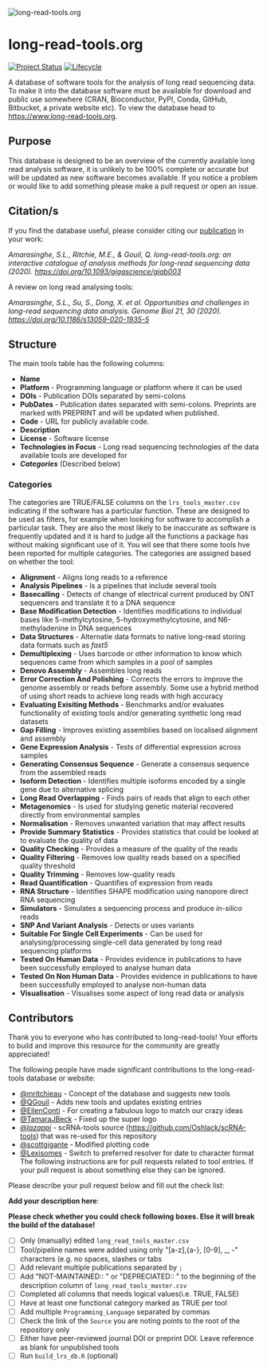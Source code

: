 ![long-read-tools.org](docs/img/Logo.png)

# long-read-tools.org

[![Project Status](http://www.repostatus.org/badges/latest/active.svg)](http://www.repostatus.org/#active)
[![Lifecycle](https://img.shields.io/badge/lifecycle-stable-brightgreen.svg)](https://www.tidyverse.org/lifecycle/#stable)

A database of software tools for the analysis of long read sequencing data. To
make it into the database software must be available for download and public use
somewhere (CRAN, Bioconductor, PyPI, Conda, GitHub, Bitbucket, a private website
etc). To view the database head to https://www.long-read-tools.org.

## Purpose

This database is designed to be an overview of the currently available long read
analysis software, it is unlikely to be 100% complete or accurate but will be
updated as new software becomes available. If you notice a problem or would like
to add something please make a pull request or open an issue.

## Citation/s

If you find the database useful, please consider citing our [publication](https://doi.org/10.1093/gigascience/giab003) in your work:

*Amarasinghe, S.L., Ritchie, M.E., & Gouil, Q. long-read-tools.org: an interactive catalogue of analysis methods for long-read sequencing data (2020). https://doi.org/10.1093/gigascience/giab003*

A review on long read analysing tools:

*Amarasinghe, S.L., Su, S., Dong, X. et al. Opportunities and challenges in long-read sequencing data analysis. Genome Biol 21, 30 (2020). https://doi.org/10.1186/s13059-020-1935-5*

## Structure

The main tools table has the following columns:

* **Name**
* **Platform** - Programming language or platform where it can be used
* **DOIs** - Publication DOIs separated by semi-colons
* **PubDates** - Publication dates separated with semi-colons. Preprints are
  marked with PREPRINT and will be updated when published.
* **Code** - URL for publicly available code.
* **Description**
* **License** - Software license
* **Technologies in Focus** - Long read sequencing technologies of the 
data available tools are developed for 
* ***Categories*** (Described below)

### Categories

The categories are TRUE/FALSE columns on the `lrs_tools_master.csv` indicating if the software has a
particular function. These are designed to be used as filters, for example when
looking for software to accomplish a particular task. They are also the most
likely to be inaccurate as software is frequently updated and it is hard to
judge all the functions a package has without making significant use of it. You wil see that there 
some tools hve been reported for multiple categories. The
categories are assigned based on whether the tool:
* **Alignment** -  Aligns long reads to a reference
* **Analysis Pipelines** - Is a pipelines that include several tools
* **Basecalling** -  Detects of change of electrical current produced by ONT sequencers and translate it to a DNA sequence
* **Base Modification Detection** - Identifies modifications to individual bases like 5-methylcytosine, 5-hydroxymethylcytosine, and N6-methyladenine in DNA sequences
* **Data Structures** - Alternatie data formats to native long-read storing data formats such as *fast5*
* **Demultiplexing** - Uses barcode or other information to know which sequences came from which samples in a pool of samples
* **Denovo Assembly** - Assembles long reads
* **Error Correction And Polishing** - Corrects the errors to improve the genome assembly or reads before assembly. Some use a hybrid method of using short reads to achieve long reads with high accuracy
* **Evaluating Exisiting Methods** - Benchmarks and/or evaluates functionality of existing tools and/or generating synthetic long read datasets
* **Gap Filling** - Improves existing assemblies based on localised alignment and assembly
* **Gene Expression Analysis** - Tests of differential expression across samples
* **Generating Consensus Sequence** - Generate a consensus sequence from the assembled reads
* **Isoform Detection** - Identifies multiple isoforms encoded by a single gene due to alternative splicing
* **Long Read Overlapping** - Finds pairs of reads that align to each other
* **Metagenomics** - Is used for studying genetic material recovered directly from environmental samples
* **Normalisation** - Removes unwanted variation that may affect results
* **Provide Summary Statistics** - Provides statistics that could be looked at to evaluate the quality of data
* **Quality Checking** - Provides a measure of the quality of the reads
* **Quality Filtering** - Removes low quality reads based on a specified quality threshold
* **Quality Trimming** - Removes low-quality reads
* **Read Quantification** - Quantifies of expression from reads
* **RNA Structure** - Identifies SHAPE modification using nanopore direct RNA sequencing
* **Simulators** - Simulates a sequencing process and produce <i>in-silico</i> reads
* **SNP And Variant Analysis** - Detects or uses variants
* **Suitable For Single Cell Experiments** - Can be used for analysing/processing single-cell data generated by long read sequencing platforms
* **Tested On Human Data** - Provides evidence in publications to have been successfully employed to analyse human data
* **Tested On Non Human Data** - Provides evidence in publications to have been successfully employed to analyse non-human data
* **Visualisation** - Visualises some aspect of long read data or analysis

## Contributors

Thank you to everyone who has contributed to long-read-tools! Your efforts to build
and improve this resource for the community are greatly appreciated!

The following people have made significant contributions to the long-read-tools
database or website:

* [@mritchieau](https://github.com/mritchie) - Concept of the database and 
suggests new tools
* [@QGouil](https://github.com/QGouil) - Adds new tools and updates existing entries 
* [@EllenConti](https://www.ellenconti.com/about) - For creating a fabulous logo to match our crazy ideas
* [@TamaraJBeck](https://twitter.com/TamaraJBeck?s=20) - Fixed up the super logo
* [@_lazappi_](https://github.com/lazappi) - scRNA-tools source (https://github.com/Oshlack/scRNA-tools) that was re-used for this repository
* [@scottgigante](https://github.com/scottgigante) - Modified plotting code
* [@Lexisomes](https://github.com/alexiswl) - Switch to preferred
  resolver for date to character format
The following instructions are for pull requests related to tool entries.
If your pull request is about something else they can be ignored.

Please describe your pull request below and fill out the check list:

**Add your description here**:

**Please check whether you could check following boxes. Else it will break the build of the database!**

- [ ] Only (manually) edited `long_read_tools_master.csv`
- [ ] Tool/pipeline names were added using only "[a-z],{a-}, [0-9], _, -" characters (e.g. no spaces, slashes or tabs
- [ ] Add relevant multiple publications separated by `;`
- [ ] Add "NOT-MAINTAINED:: " or "DEPRECIATED:: " to the beginning of the description column of `long_read_tools_master.csv`
- [ ] Completed all columns that needs logical values(i.e. TRUE, FALSE)
- [ ] Have at least one functional category marked as TRUE per tool
- [ ] Add multiple `Programming_Language` separated by commas
- [ ] Check the link of the `Source` you are noting points to the root of the repository only
- [ ] Either have peer-reviewed journal DOI or preprint DOI. Leave reference as blank for unpublished tools
- [ ] Run `build_lrs_db.R` (optional)
